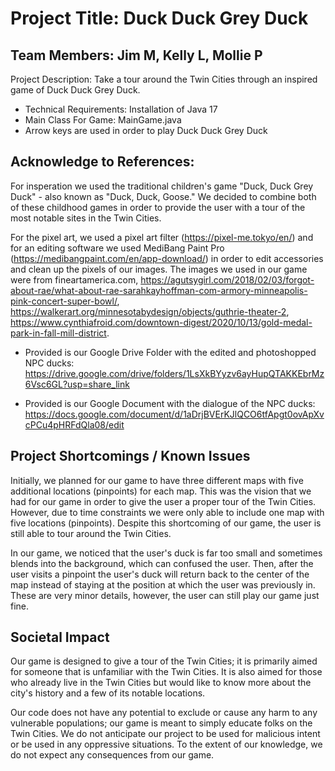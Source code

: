 # Project Title: Duck Duck Grey Duck
## Team Members: Jim M, Kelly L, Mollie P

 Project Description: Take a tour around the Twin Cities through an inspired game of Duck Duck Grey Duck.
 - Technical Requirements: Installation of Java 17
 - Main Class For Game: MainGame.java
 - Arrow keys are used in order to play Duck Duck Grey Duck

## Acknowledge to References: 
For insperation we used the traditional children's game "Duck, Duck Grey Duck" - also known as "Duck, Duck, Goose." We decided to combine both of these childhood games in order to provide the user with a tour of the most notable sites in the Twin Cities.

For the pixel art, we used a pixel art filter (https://pixel-me.tokyo/en/) and for an editing software we used MediBang Paint Pro (https://medibangpaint.com/en/app-download/) in order to edit accessories and clean up the pixels of our images. The images we used in our game were from fineartamerica.com, https://agutsygirl.com/2018/02/03/forgot-about-rae/what-about-rae-sarahkayhoffman-com-armory-minneapolis-pink-concert-super-bowl/, https://walkerart.org/minnesotabydesign/objects/guthrie-theater-2, https://www.cynthiafroid.com/downtown-digest/2020/10/13/gold-medal-park-in-fall-mill-district.

- Provided is our Google Drive Folder with the edited and photoshopped NPC ducks: https://drive.google.com/drive/folders/1LsXkBYyzv6ayHupQTAKKEbrMz6Vsc6GL?usp=share_link

- Provided is our Google Document with the dialogue of the NPC ducks: https://docs.google.com/document/d/1aDrjBVErKJlQCO6tfApgt0ovApXvcPCu4pHRFdQla08/edit 


## Project Shortcomings / Known Issues
Initially, we planned for our game to have three different maps with five additional locations (pinpoints) for each map. This was the vision that we had for our game in order to give the user a proper tour of the Twin Cities. However, due to time constraints we were only able to include one map with five locations (pinpoints). Despite this shortcoming of our game, the user is still able to tour around the Twin Cities.

In our game, we noticed that the user's duck is far too small and sometimes blends into the background, which can confused the user. Then, after the user visits a pinpoint the user's duck will return back to the center of the map instead of staying at the position at which the user was previously in. These are very minor details, however, the user can still play our game just fine.

## Societal Impact
Our game is designed to give a tour of the Twin Cities; it is primarily aimed for someone that is unfamiliar with the Twin Cities. It is also aimed for those who already live in the Twin Cities but would like to know more about the city's history and a few of its notable locations.

Our code does not have any potential to exclude or cause any harm to any vulnerable populations; our game is meant to simply educate folks on the Twin Cities. We do not anticipate our project to be used for malicious intent or be used in any oppressive situations. To the extent of our knowledge, we do not expect any consequences from our game.